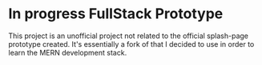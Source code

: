 # In progress FullStack Prototype

This project is an unofficial project not related to the official splash-page prototype created.
It's essentially a fork of that I decided to use in order to learn the MERN development stack. 
